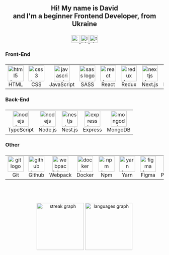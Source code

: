 <h2 align="center">Hi! My name is David <br>and I'm a beginner Frontend Developer, from Ukraine</h2>
  
###  
 

  
<div align="center">
	  <a href="mailto:davidvorona112@gmail.com" targer="_blank">
		<img src="https://img.shields.io/static/v1?message=Gmail&logo=gmail&label=&color=D14836&logoColor=white&labelColor=&style=for-the-badge" height="25"       alt="gmail logo"  />
	  <a/>
	  <a href="https://www.linkedin.com/in/david-voronyanskiy-112171286" target="_blank">
		<img src="https://img.shields.io/static/v1?message=LinkedIn&logo=linkedin&label=&color=0077B5&logoColor=white&labelColor=&style=for-the-badge" height="25" alt="linkedin logo"  />
	  </a>
	  <a href="https://t.me/Ddsonq" target="_blank">
		<img src="https://img.shields.io/static/v1?message=Telegram&logo=telegram&label=&color=2CA5E0&logoColor=white&labelColor=&style=for-the-badge" height="25" alt="telegram logo"  />
	  </a>
	</div>
	
###
	
<h3 align="left">Front-End</h3>
	
###
	
	
<div align="center">
	  <table align="center">
	  <tr>
		<td align="center">
			<a href="https://developer.mozilla.org/en-US/docs/Web/HTML" targer="_blank">
			   <img src="https://skillicons.dev/icons?i=html" height="50" alt="html5 logo" />
			</a>
		  	<br />
		  	HTML
		</td>
		<td align="center">
			<a href="https://developer.mozilla.org/en-US/docs/Web/CSS" targer="_blank">
		  <img src="https://skillicons.dev/icons?i=css" height="50" alt="css3 logo" />
		</a>
		  <br />
		  CSS
		</td>
		<td align="center">
			<a href="https://developer.mozilla.org/en-US/docs/Web/JavaScript" targer="_blank">
		  <img src="https://cdn.jsdelivr.net/gh/devicons/devicon/icons/javascript/javascript-original.svg" height="50" alt="javascript logo" />
			</a>
		  <br />
		  JavaScript
		</td>
		<td align="center">
			<a href="https://sass-lang.com/" targer="_blank">
		  <img src="https://cdn.jsdelivr.net/gh/devicons/devicon/icons/sass/sass-original.svg" height="50" alt="sass logo" />
		</a>
		  <br />
		  SASS
		</td>
		<td align="center">
			<a href="https://react.dev/" targer="_blank">
		  <img src="https://cdn.jsdelivr.net/gh/devicons/devicon/icons/react/react-original.svg" height="50" alt="react logo" />
			</a>
		  <br />
		  React
		</td>
		<td align="center">
			<a href="https://redux.js.org/" targer="_blank">
		  <img src="https://cdn.jsdelivr.net/gh/devicons/devicon/icons/redux/redux-original.svg" height="50" alt="redux logo" />
			</a>
		  <br />
		  Redux
		</td>
		<td align="center">
			<a href="https://nextjs.org/" targer="_blank">
		  <img src="https://skillicons.dev/icons?i=nextjs" height="50" alt="nextjs logo" />
			</a>
		  <br />
		  Next.js
		</td>
		<td align="center">
			<a href="https://getbootstrap.com/" targer="_blank">
		  <img src="https://cdn.jsdelivr.net/gh/devicons/devicon/icons/bootstrap/bootstrap-original.svg" height="50" alt="bootstrap logo" />
			</a>
		  <br />
		  Bootstrap
		</td>
		<td align="center">
			<a href="https://tailwindcss.com/" targer="_blank">
		  <img src="https://cdn.simpleicons.org/tailwindcss/06B6D4" height="50" alt="tailwindcss logo" />
			</a>
		  <br />
		  Tailwind
		</td>
		  <td align="center">
			<a href="https://jestjs.io/" targer="_blank">
		  <img src="https://avatars.githubusercontent.com/u/103283236?s=200&v=4" height="50" alt="tailwindcss logo"  style="border-radius: 5px;"/>
			</a>
		  <br />
		  Jest
		</td>
	  </tr>
	</table>
	</div>
	
###
	
<h3 align="left">Back-End</h3>
	
###


	
<div align="center">
	  <table align="center">
		<tr>
		  <td align="center">
			<a href="https://www.typescriptlang.org/" target="_blank">
			<img src="https://cdn.jsdelivr.net/gh/devicons/devicon/icons/typescript/typescript-original.svg" height="50" alt="nodejs logo" />
			</a>
			<br/>TypeScript
		  </td>
		  <td align="center">
			<a href="https://nodejs.org/en" target="_blank">
			<img src="https://cdn.jsdelivr.net/gh/devicons/devicon/icons/nodejs/nodejs-original.svg" height="50" alt="nodejs logo" />
			</a>
			<br/>Node.js
		  </td>
		  <td align="center">
			<a href="https://nestjs.com/" target="_blank">
			<img src="[https://cdn.jsdelivr.net/gh/devicons/devicon/icons/nestjs/nestjs-plain.svg](https://nestjs.com/logo-small.ede75a6b.svg)" height="50" alt="nestjs logo" />
			</a>
			<br/>Nest.js
		  </td>
		  <td align="center">
			<a href="https://expressjs.com/" target="_blank">
			<img src="https://skillicons.dev/icons?i=express" height="50" alt="express logo" />
			</a>
			<br/>Express
		  </td>
		  <td align="center">
			<a href="https://www.mongodb.com/" target="_blank">
			<img src="https://cdn.jsdelivr.net/gh/devicons/devicon/icons/mongodb/mongodb-original.svg" height="50" alt="mongodb logo" />
			</a>
			<br/>MongoDB
		  </td>
		  <!-- <td align="center" >
			<img src="https://cdn.jsdelivr.net/gh/devicons/devicon/icons/postgresql/postgresql-original.svg" height="50" alt="postgresql logo" />
			<br/>PostgreSQL
		  </td> -->
		</tr>
	  </table>
	</div>
	
###
	
<h3 align="left">Other</h3>
	
###
	
	
<div align="center">
	  <table align="center">
		<tr>
		  <td align="center">
			<a href="https://git-scm.com/" target="_blank">
			<img src="https://cdn.jsdelivr.net/gh/devicons/devicon/icons/git/git-original.svg" height="50" alt="git logo" />
			</a>
			<br/>Git
		  </td>
		  <td align="center">
			<a href="https://github.com/" target="_blank">
			<img src="https://skillicons.dev/icons?i=github" height="50" alt="github logo" />
			</a>
			<br/>Github
		  </td>
		  <td align="center">
			<a href="https://webpack.js.org/" target="_blank">
			<img src="https://cdn.jsdelivr.net/gh/devicons/devicon/icons/webpack/webpack-original.svg" height="50" alt="webpack logo" />
			</a>
			<br/>Webpack
		  </td>
		  <td align="center">
			<a href="https://www.docker.com/" target="_blank">
			<img src="https://cdn.jsdelivr.net/gh/devicons/devicon/icons/docker/docker-original.svg" height="50" alt="docker logo" />
			</a>
			<br/>Docker
		  </td>
		  <td align="center">
			<a href="https://www.npmjs.com/" target="_blank">
			<img src="https://cdn.jsdelivr.net/gh/devicons/devicon/icons/npm/npm-original-wordmark.svg" height="50" alt="npm logo" />
			</a>
			<br/>Npm
		  </td>
		  <td align="center">
			<a href="https://yarnpkg.com/" target="_blank">
			<img src="https://cdn.jsdelivr.net/gh/devicons/devicon/icons/yarn/yarn-original.svg" height="50" alt="yarn logo" />
			</a>
			<br/>Yarn
		  </td>
		  <td align="center">
			<a href="https://www.figma.com/" target="_blank">
			<img src="https://cdn.jsdelivr.net/gh/devicons/devicon/icons/figma/figma-original.svg" height="50" alt="figma logo" />
			</a>
			<br/>Figma
		  </td>
		   <td align="center">
			<a href="https://www.postman.com/" target="_blank">
			<img src="https://user-images.githubusercontent.com/7853266/44114706-9c72dd08-9fd1-11e8-8d9d-6d9d651c75ad.png" height="50" alt="figma logo" />
			</a>
			<br/>Postman
		  </td>
		</tr>
	  </table>
	</div>
	
###
	
<p align="left"></p>

###
	
<p align="left"></p>
	
###
	
<br/>
	<br/>
	<br/>
	<div align="center">
	  <img src="https://streak-stats.demolab.com?user=dread-man&locale=en&mode=daily&theme=graywhite&hide_border=false&border_radius=5" height="150" alt="streak graph"  />
	  <img src="https://github-readme-stats.vercel.app/api/top-langs?username=dread-man&locale=en&hide_title=false&layout=compact&card_width=320&langs_count=5&theme=graywhite&hide_border=false" height="150" alt="languages graph"  />
	</div>
	
###
